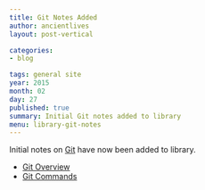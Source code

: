 ```yaml
---
title: Git Notes Added
author: ancientlives
layout: post-vertical

categories:
- blog

tags: general site
year: 2015
month: 02
day: 27
published: true
summary: Initial Git notes added to library
menu: library-git-notes
---
```


Initial notes on [Git](http://git-scm.com/) have now been added to library.

* [Git Overview](/library/notes/git-overview/)
* [Git Commands](/library/notes/git-commands/)



